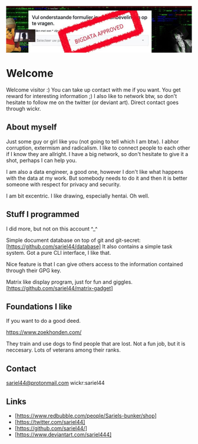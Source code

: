 <img src="0.jpg" style="display: block; align:left" />

# Welcome

Welcome visitor :) You can take up contact with me if you want. You get reward for interesting information ;)
I also like to network btw, so don't hesitate to follow me on the twitter (or deviant art). Direct contact goes through wickr.

## About myself

Just some guy or girl like you (not going to tell which I am btw). I abhor corruption, extermism and radicalism. I like to connect people to each other if I know they are allright. I have a big network, so don't hesitate to give it a shot, perhaps I can help you. 

I am also a data engineer, a good one, however I don't like what happens with the data at my work. But somebody needs to do it and then it is better someone with respect for privacy and security. 

I am bit excentric. I like drawing, especially hentai. Oh well. 
## Stuff I programmed

I did more, but not on this account ^_^

Simple document database on top of git and git-secret: [https://github.com/sariel44/database]
It also contains a simple task system. Got a pure CLI interface, I like that. 

Nice feature is that I can give others access to the information contained through their GPG key. 

Matrix like display program, just for fun and giggles. [https://github.com/sariel44/matrix-gadget]

## Foundations I like

If you want to do a good deed. 

https://www.zoekhonden.com/

They train and use dogs to find people that are lost. Not a fun job, but it is neccesary. Lots of veterans among their ranks. 


## Contact

sariel44@protonmail.com
wickr:sariel44

## Links

* [https://www.redbubble.com/people/Sariels-bunker/shop]
* [https://twitter.com/sariel44]
* [https://github.com/sariel44/]
* [https://www.deviantart.com/sariel444]
